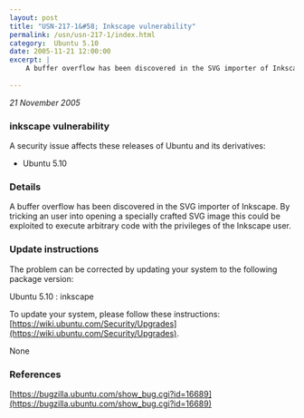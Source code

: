 ```yaml
---
layout: post
title: "USN-217-1&#58; Inkscape vulnerability"
permalink: /usn/usn-217-1/index.html
category:  Ubuntu 5.10
date: 2005-11-21 12:00:00
excerpt: |
    A buffer overflow has been discovered in the SVG importer of Inkscape. By tricking an user into opening a specially crafted SVG image this could be exploited to execute arbitrary code with the privileges of the Inkscape user.
    
--- 
```

 
 

*21 November 2005*

### inkscape vulnerability

A security issue affects these releases of Ubuntu and its derivatives:

* Ubuntu 5.10

### Details

A buffer overflow has been discovered in the SVG importer of Inkscape. By tricking an user into opening a specially crafted SVG image this could be exploited to execute arbitrary code with the privileges of the Inkscape user.

### Update instructions

The problem can be corrected by updating your system to the following package version:

Ubuntu 5.10
 : inkscape 

To update your system, please follow these instructions: [https://wiki.ubuntu.com/Security/Upgrades](https://wiki.ubuntu.com/Security/Upgrades).

None

### References

 
 [https://bugzilla.ubuntu.com/show_bug.cgi?id=16689](https://bugzilla.ubuntu.com/show_bug.cgi?id=16689)
 

